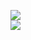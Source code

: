 [![](https://img.shields.io/badge/Made%20With-Github%20Spray-lightgrey.svg?style=for-the-badge&logo=github)](https://github.com/Annihil/github-spray#29732)  
[![](https://i.imgur.com/2DrTn0Z.gif)](https://github.com/Annihil/github-spray)